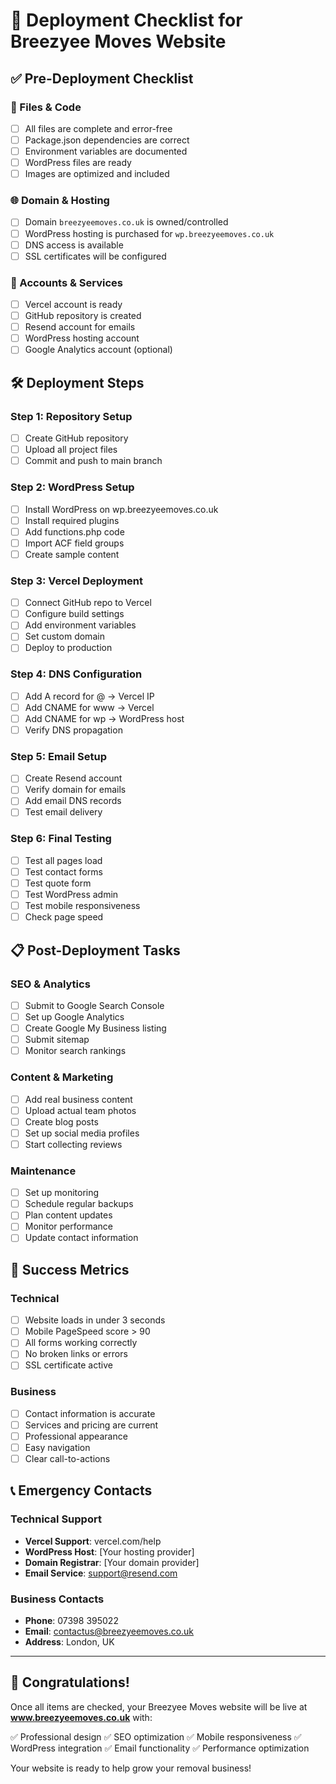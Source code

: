 # 🚀 Deployment Checklist for Breezyee Moves Website

## ✅ Pre-Deployment Checklist

### 📁 Files & Code
- [ ] All files are complete and error-free
- [ ] Package.json dependencies are correct
- [ ] Environment variables are documented
- [ ] WordPress files are ready
- [ ] Images are optimized and included

### 🌐 Domain & Hosting
- [ ] Domain `breezyeemoves.co.uk` is owned/controlled
- [ ] WordPress hosting is purchased for `wp.breezyeemoves.co.uk`
- [ ] DNS access is available
- [ ] SSL certificates will be configured

### 🔧 Accounts & Services
- [ ] Vercel account is ready
- [ ] GitHub repository is created
- [ ] Resend account for emails
- [ ] WordPress hosting account
- [ ] Google Analytics account (optional)

## 🛠️ Deployment Steps

### Step 1: Repository Setup
- [ ] Create GitHub repository
- [ ] Upload all project files
- [ ] Commit and push to main branch

### Step 2: WordPress Setup
- [ ] Install WordPress on wp.breezyeemoves.co.uk
- [ ] Install required plugins
- [ ] Add functions.php code
- [ ] Import ACF field groups
- [ ] Create sample content

### Step 3: Vercel Deployment
- [ ] Connect GitHub repo to Vercel
- [ ] Configure build settings
- [ ] Add environment variables
- [ ] Set custom domain
- [ ] Deploy to production

### Step 4: DNS Configuration
- [ ] Add A record for @ → Vercel IP
- [ ] Add CNAME for www → Vercel
- [ ] Add CNAME for wp → WordPress host
- [ ] Verify DNS propagation

### Step 5: Email Setup
- [ ] Create Resend account
- [ ] Verify domain for emails
- [ ] Add email DNS records
- [ ] Test email delivery

### Step 6: Final Testing
- [ ] Test all pages load
- [ ] Test contact forms
- [ ] Test quote form
- [ ] Test WordPress admin
- [ ] Test mobile responsiveness
- [ ] Check page speed

## 📋 Post-Deployment Tasks

### SEO & Analytics
- [ ] Submit to Google Search Console
- [ ] Set up Google Analytics
- [ ] Create Google My Business listing
- [ ] Submit sitemap
- [ ] Monitor search rankings

### Content & Marketing
- [ ] Add real business content
- [ ] Upload actual team photos
- [ ] Create blog posts
- [ ] Set up social media profiles
- [ ] Start collecting reviews

### Maintenance
- [ ] Set up monitoring
- [ ] Schedule regular backups
- [ ] Plan content updates
- [ ] Monitor performance
- [ ] Update contact information

## 🎯 Success Metrics

### Technical
- [ ] Website loads in under 3 seconds
- [ ] Mobile PageSpeed score > 90
- [ ] All forms working correctly
- [ ] No broken links or errors
- [ ] SSL certificate active

### Business
- [ ] Contact information is accurate
- [ ] Services and pricing are current
- [ ] Professional appearance
- [ ] Easy navigation
- [ ] Clear call-to-actions

## 📞 Emergency Contacts

### Technical Support
- **Vercel Support**: vercel.com/help
- **WordPress Host**: [Your hosting provider]
- **Domain Registrar**: [Your domain provider]
- **Email Service**: support@resend.com

### Business Contacts
- **Phone**: 07398 395022
- **Email**: contactus@breezyeemoves.co.uk
- **Address**: London, UK

---

## 🎉 Congratulations!

Once all items are checked, your Breezyee Moves website will be live at **www.breezyeemoves.co.uk** with:

✅ Professional design
✅ SEO optimization
✅ Mobile responsiveness
✅ WordPress integration
✅ Email functionality
✅ Performance optimization

Your website is ready to help grow your removal business!
